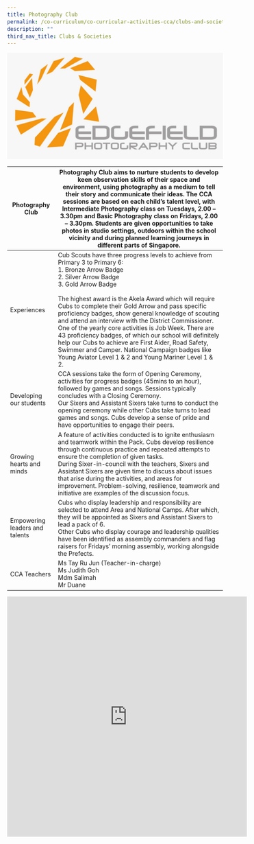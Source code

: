```yaml
---
title: Photography Club
permalink: /co-curriculum/co-curricular-activities-cca/clubs-and-societies/photography-club/
description: ""
third_nav_title: Clubs & Societies
---
```

![](/images/Logo.jpeg)
<table class="tg">
<thead>
  <tr>
    <th class="tg-liiy">Photography Club</th>
    <th class="tg-539o">Photography Club aims to nurture students to develop keen observation skills of their space and environment, using photography as a medium to tell their story and communicate their ideas. The CCA sessions are based on each child’s talent level, with Intermediate Photography class on Tuesdays, 2.00 – 3.30pm and Basic Photography class on Fridays, 2.00 – 3.30pm. Students are given opportunities to take photos in studio settings, outdoors within the school vicinity and during planned learning journeys in different parts of Singapore.<br></th>
  </tr>
</thead>
<tbody>
  <tr>
    <td class="tg-liiy">Experiences</td>
    <td class="tg-539o">Cub Scouts have three progress levels to achieve from Primary 3 to Primary 6:<br>1.       Bronze Arrow Badge<br>2.       Silver Arrow Badge<br>3.       Gold Arrow Badge<br> <br>The highest award is the Akela Award which will require Cubs to complete their Gold Arrow and pass specific proficiency badges, show general knowledge of scouting and attend an interview with the District Commissioner. <br>One of the yearly core activities is Job Week. There are 43 proficiency badges, of which our school will definitely help our Cubs to achieve are First Aider, Road Safety, Swimmer and Camper. National Campaign badges like Young Aviator Level 1 &amp; 2 and Young Mariner Level 1 &amp; 2.</td>
  </tr>
  <tr>
    <td class="tg-liiy">Developing our students</td>
    <td class="tg-539o">CCA sessions take the form of Opening Ceremony, activities for progress badges (45mins to an hour), followed by games and songs. Sessions typically concludes with a Closing Ceremony. <br>Our Sixers and Assistant Sixers take turns to conduct the opening ceremony while other Cubs take turns to lead games and songs. Cubs develop a sense of pride and have opportunities to engage their peers.</td>
  </tr>
  <tr>
    <td class="tg-liiy">Growing hearts and minds</td>
    <td class="tg-539o">A feature of activities conducted is to ignite enthusiasm and teamwork within the Pack. Cubs develop resilience through continuous practice and repeated attempts to ensure the completion of given tasks. <br>During Sixer-in-council with the teachers, Sixers and Assistant Sixers are given time to discuss about issues that arise during the activities, and areas for improvement. Problem-solving, resilience, teamwork and initiative are examples of the discussion focus.</td>
  </tr>
  <tr>
    <td class="tg-liiy">Empowering leaders and talents</td>
    <td class="tg-539o">Cubs who display leadership and responsibility are selected to attend Area and National Camps. After which, they will be appointed as Sixers and Assistant Sixers to lead a pack of 6.<br>Other Cubs who display courage and leadership qualities have been identified as assembly commanders and flag raisers for Fridays’ morning assembly, working alongside the Prefects.</td>
  </tr>
  <tr>
    <td class="tg-liiy">CCA Teachers</td>
    <td class="tg-539o">Ms Tay Ru Jun (Teacher-in-charge)<br>Ms Judith Goh<br>Mdm Salimah<br>Mr Duane</td>
  </tr>
</tbody>
</table>

<iframe allowfullscreen="true" height="560" width="560" frameborder="0" src="https://docs.google.com/presentation/d/e/2PACX-1vSIqddTz65bHQ39F8kQwF_dEYEv30PaJghGihCetSWpwQ7MPF5uUb54NMGiAGzMjrUJRY6VsuZyYMcV/embed?start=true&amp;loop=true&amp;delayms=3000"></iframe>